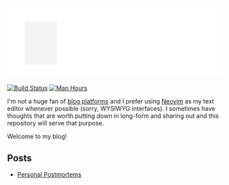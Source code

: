 ![Blog Header GIF](header.gif)

[![Build Status](https://travis-ci.org/jessemillar/blog.svg?branch=master)](https://travis-ci.org/jessemillar/blog) [![Man Hours](https://img.shields.io/endpoint?url=https%3A%2F%2Fmh.jessemillar.com%2Fhours%3Frepo%3Dhttps%3A%2F%2Fgithub.com%2Fjessemillar%2Fblog.git)](https://jessemillar.com/r/man-hours)

I'm not a huge fan of [blog platforms](https://medium.com/) and I prefer using [Neovim](https://github.com/neovim/neovim) as my text editor whenever possible (sorry, WYSIWYG interfaces). I sometimes have thoughts that are worth putting down in long-form and sharing out and this repository will serve that purpose.

Welcome to my blog!

## Posts

- [Personal Postmortems](https://jessemillar.com/r/blog/personal-postmortems)
